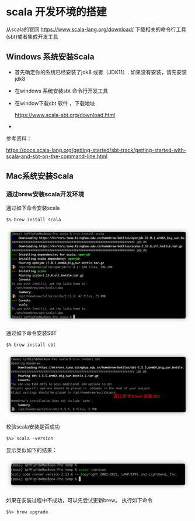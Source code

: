 # scala 开发环境的搭建

从scala的官网 https://www.scala-lang.org/download/ 下载相关的命令行工具(sbt)或者集成开发工具



## Windows 系统安装Scala

* 首先确定你的系统已经安装了jdk8 或者（JDK11）. 如果没有安装，请先安装jdk8

* 在windows 系统安装sbt 命令行开发工具

* 在window下载sbt 软件 ，下载地址 

  https://www.scala-sbt.org/download.html

* 

参考资料：

https://docs.scala-lang.org/getting-started/sbt-track/getting-started-with-scala-and-sbt-on-the-command-line.html 



## Mac系统安装Scala 

### 通过brew安装scala开发环境

通过如下命令安装scala

```shell
$% brew install scala 
```

![100_通过命令brew安装scala](./pic/mac/100_通过命令brew安装scala.png)

通过如下命令安装SBT

```shell
$% brew install sbt
```

![101_通过命令brew安装sbt](./pic/mac/101_通过命令brew安装sbt.png)



校验scala安装是否成功

```shell
$%> scala -version
```

显示类似如下的结果：

![102_查看scala的版本](./pic/mac/102_查看scala的版本.png)



如果在安装过程中不成功，可以先尝试更新brew。 执行如下命令

```shell
$%> brew upgrade
```

